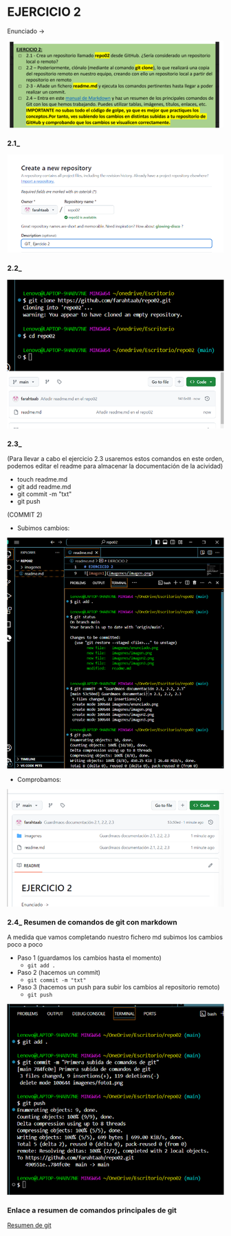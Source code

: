 # EJERCICIO 2

Enunciado ->

![ENUNCIADO](imagenes/enunciado.png)

### 2.1_ 

![Imagen1](imagenes/imagen.png)

### 2.2_

![Imagen2](imagenes/imagen2.png)
![Imagen3](imagenes/imagen3.png)

### 2.3_ 
(Para llevar a cabo el ejercicio 2.3 usaremos estos comandos en este orden, podemos editar el readme para almacenar la documentación de la acividad)

* touch readme.md
* git add readme.md
* git commit -m "txt"
* git push

(COMMIT 2)

- Subimos cambios:

![Imagen4](imagenes/imagen4.png)

- Comprobamos:

![imagen5](imagenes/imagen5.png)


### 2.4_ Resumen de comandos de git con markdown

A medida que vamos completando nuestro fichero md subimos los cambios poco a poco

+ Paso 1 (guardamos los cambios hasta el momento)
  + `git add . `
+ Paso 2 (hacemos un commit)
  + `git commit -m "txt"`
+ Paso 3 (hacemos un push para subir los cambios al repositorio remoto)
  + `git push`
  
![Imagen6](imagenes/imagen6.png)

### Enlace a resumen de comandos principales de git
[Resumen de git](file.md)
